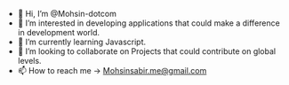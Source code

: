 - 👋 Hi, I’m @Mohsin-dotcom
- 👀 I’m interested in developing applications that could make a difference in development world.
- 🌱 I’m currently learning Javascript.
- 💞️ I’m looking to collaborate on Projects that could contribute on global levels.
- 📫 How to reach me -> Mohsinsabir.me@gmail.com

<!---
Mohsin-dotcom/Mohsin-dotcom is a ✨ special ✨ repository because its `README.md` (this file) appears on your GitHub profile.
You can click the Preview link to take a look at your changes.
--->

